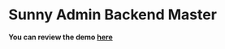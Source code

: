 # Sunny Admin Backend Master

**You can review the demo [here](https://deebtarmizi104.github.io/Sunny-Admin-Backend-Master/)**
